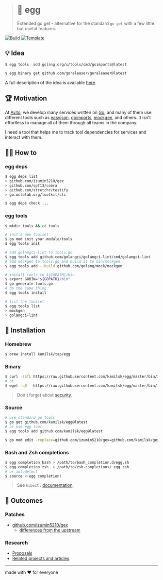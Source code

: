 > # 🐣 egg
>
> Extended go get - alternative for the standard `go get` with a few little but useful features.

[![Build][build.icon]][build.page]
[![Template][template.icon]][template.page]

## 💡 Idea

```bash
$ egg tools  add golang.org/x/tools/cmd/goimports@latest

$ egg binary get github.com/goreleaser/goreleaser@latest
```

A full description of the idea is available [here][design.page].

## 🏆 Motivation

At [Avito](https://tech.avito.ru/), we develop many services written on [Go](https://golang.org),
and many of them use different tools such as [easyjson](https://github.com/mailru/easyjson),
[goimports](https://github.com/kamilsk/go-tools/releases/tag/goimports),
[mockgen](https://github.com/golang/mock), and others. It isn't effortless to manage all of them
through all teams in the company.

I need a tool that helps me to track tool dependencies for services and interact with them.

## 🤼‍♂️ How to

### egg deps

```bash
$ egg deps list
> github.com/izumin5210/gex
> github.com/spf13/cobra
> github.com/stretchr/testify
> go.octolab.org/toolkit/cli

$ egg deps check ...
```

### egg tools

```bash
$ mkdir tools && cd tools

# init a new toolset
$ go mod init your.module/tools
$ egg tools init

# add golangci-lint to tools.go
$ egg tools add github.com/golangci/golangci-lint/cmd/golangci-lint
# add mockgen to tools.go and build it to bin/mockgen
$ egg tools add --build github.com/golang/mock/mockgen

# install tools to ${GOPATH}/bin
$ export GOBIN="${GOPATH}/bin"
$ go generate tools.go
# do the same thing
$ egg tools install

# list the toolset
$ egg tools list
> mockgen
> golangci-lint
```

## 🧩 Installation

### Homebrew

```bash
$ brew install kamilsk/tap/egg
```

### Binary

```bash
$ curl -sSfL https://raw.githubusercontent.com/kamilsk/egg/master/bin/install | sh
# or
$ wget -qO-  https://raw.githubusercontent.com/kamilsk/egg/master/bin/install | sh
```

> Don't forget about [security](https://www.idontplaydarts.com/2016/04/detecting-curl-pipe-bash-server-side/).

### Source

```bash
# use standard go tools
$ go get github.com/kamilsk/egg@latest
# or use egg tool
$ egg tools add github.com/kamilsk/egg@latest

$ go mod edit -replace=github.com/izumin5210/gex=github.com/kamilsk/gex@latest
```

### Bash and Zsh completions

```bash
$ egg completion bash > /path/to/bash_completion.d/egg.sh
$ egg completion zsh  > /path/to/zsh-completions/_egg.zsh
# or autodetect
$ source <(egg completion)
```

> See `kubectl` [documentation](https://kubernetes.io/docs/tasks/tools/install-kubectl/#enabling-shell-autocompletion).

## 🤲 Outcomes

### Patches

- [github.com/izumin5210/gex](https://github.com/izumin5210/gex)
  - [differences from the upstream](https://github.com/izumin5210/gex/compare/master...kamilsk:extended)

### Research

- [Proposals][rfc.page]
- [Related projects and articles][research.page]

---

made with ❤️ for everyone

[build.page]:       https://travis-ci.com/kamilsk/egg
[build.icon]:       https://travis-ci.com/kamilsk/egg.svg?branch=master
[design.page]:      https://www.notion.so/octolab/egg-f716b80d4b184301b1db2e058f603dd0?r=0b753cbf767346f5a6fd51194829a2f3
[promo.page]:       https://github.com/kamilsk/egg
[research.page]:    https://github.com/under-the-hood/egg
[rfc.page]:         https://github.com/octolab/rfc/pulls?utf8=✓&q=is%3Apr+label%3Akamilsk%2Fegg+
[template.page]:    https://github.com/octomation/go-tool
[template.icon]:    https://img.shields.io/badge/template-go--tool-blue
